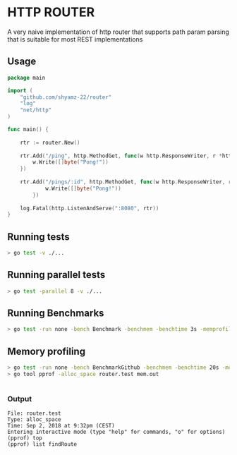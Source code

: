 # HTTP ROUTER

A very naive implementation of http router that supports path param parsing that is suitable
for most REST implementations


## Usage

```go
package main

import (
	"github.com/shyamz-22/router"
	"log"
	"net/http"
)

func main() {
	
	rtr := router.New()
	
	rtr.Add("/ping", http.MethodGet, func(w http.ResponseWriter, r *http.Request, params router.PathParams) {
		w.Write([]byte("Pong!"))
	})
	
	rtr.Add("/pings/:id", http.MethodGet, func(w http.ResponseWriter, r *http.Request, params router.PathParams) {
    		w.Write([]byte("Pong!"))
    	})
	
    log.Fatal(http.ListenAndServe(":8080", rtr))
}
```

## Running tests

```bash
> go test -v ./...

```

## Running parallel tests

```bash
> go test -parallel 8 -v ./...

```


## Running Benchmarks

```bash
> go test -run none -bench Benchmark -benchmem -benchtime 3s -memprofile mem.out
```

## Memory profiling

```bash
> go test -run none -bench BenchmarkGithub -benchmem -benchtime 20s -memprofile mem.out
> go tool pprof -alloc_space router.test mem.out
 
```
### Output

```
File: router.test
Type: alloc_space
Time: Sep 2, 2018 at 9:32pm (CEST)
Entering interactive mode (type "help" for commands, "o" for options)
(pprof) top
(pprof) list findRoute

```
